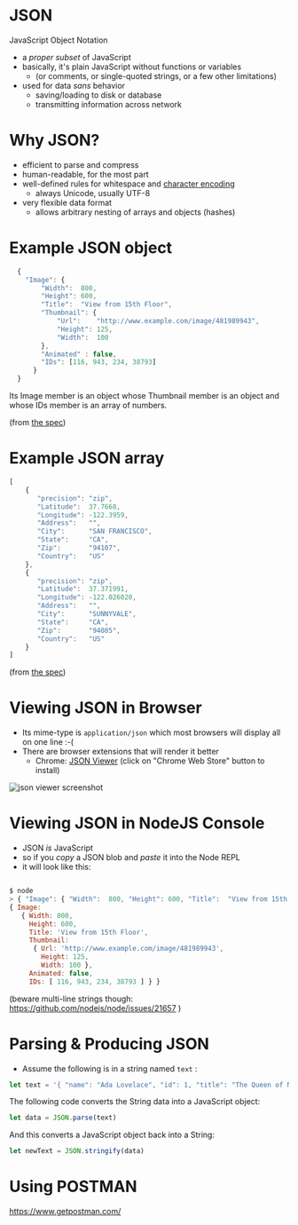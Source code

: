 # JSON

JavaScript Object Notation

* a *proper subset* of JavaScript
* basically, it's plain JavaScript without functions or variables
  * (or comments, or single-quoted strings, or a few other limitations)
* used for data *sans* behavior
  * saving/loading to disk or database
  * transmitting information across network

# Why JSON?

* efficient to parse and compress
* human-readable, for the most part
* well-defined rules for whitespace and [character encoding](https://tools.ietf.org/html/rfc7159#section-8)
  * always Unicode, usually UTF-8
* very flexible data format
  * allows arbitrary nesting of arrays and objects (hashes)

# Example JSON object

```javascript
  {
    "Image": {
        "Width":  800,
        "Height": 600,
        "Title":  "View from 15th Floor",
        "Thumbnail": {
            "Url":    "http://www.example.com/image/481989943",
            "Height": 125,
            "Width":  100
        },
        "Animated" : false,
        "IDs": [116, 943, 234, 38793]
      }
  }
```

Its Image member is an object whose Thumbnail member is an object and
whose IDs member is an array of numbers.

(from [the spec](https://tools.ietf.org/html/rfc7159#section-13))

# Example JSON array

```javascript
[
    {
       "precision": "zip",
       "Latitude":  37.7668,
       "Longitude": -122.3959,
       "Address":   "",
       "City":      "SAN FRANCISCO",
       "State":     "CA",
       "Zip":       "94107",
       "Country":   "US"
    },
    {
       "precision": "zip",
       "Latitude":  37.371991,
       "Longitude": -122.026020,
       "Address":   "",
       "City":      "SUNNYVALE",
       "State":     "CA",
       "Zip":       "94085",
       "Country":   "US"
    }
]
```

(from [the spec](https://tools.ietf.org/html/rfc7159#section-13))

# Viewing JSON in Browser

* Its mime-type is `application/json` which most browsers will display all on one line :-(
* There are browser extensions that will render it better
  * Chrome: [JSON Viewer](https://github.com/tulios/json-viewer) (click on "Chrome Web Store" button to install)


![json viewer screenshot](https://raw.githubusercontent.com/tulios/json-viewer/master/screenshot.png)

# Viewing JSON in NodeJS Console

* JSON *is* JavaScript
* so if you _copy_ a JSON blob and _paste_ it into the Node REPL
* it will look like this:

```javascript

$ node
> { "Image": { "Width":  800, "Height": 600, "Title":  "View from 15th Floor", "Thumbnail": { "Url":    "http://www.example.com/image/481989943", "Height": 125, "Width":  100 }, "Animated" : false, "IDs": [116, 943, 234, 38793] } }
{ Image:
   { Width: 800,
     Height: 600,
     Title: 'View from 15th Floor',
     Thumbnail:
      { Url: 'http://www.example.com/image/481989943',
        Height: 125,
        Width: 100 },
     Animated: false,
     IDs: [ 116, 943, 234, 38793 ] } }

```

(beware multi-line strings though: https://github.com/nodejs/node/issues/21657 )

# Parsing & Producing JSON

* Assume the following is in a string named `text` :

```js
let text = '{ "name": "Ada Lovelace", "id": 1, "title": "The Queen of Numbers" }'
```

The following code converts the String data into a JavaScript object:

```js
let data = JSON.parse(text)
```

And this converts a JavaScript object back into a String:

```js
let newText = JSON.stringify(data)
```
# Using POSTMAN

https://www.getpostman.com/

